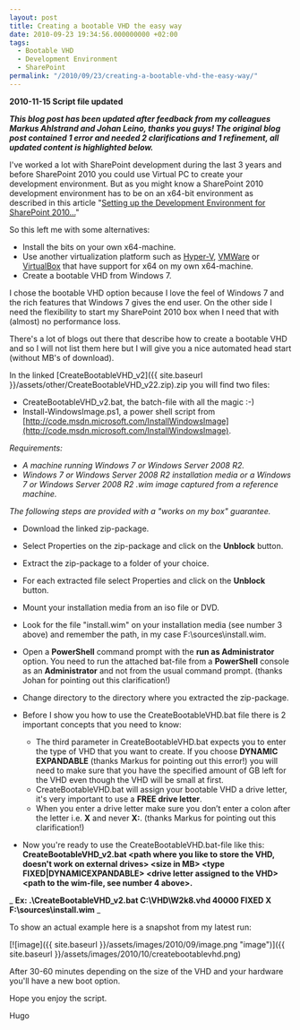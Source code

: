 ```yaml
---
layout: post
title: Creating a bootable VHD the easy way
date: 2010-09-23 19:34:56.000000000 +02:00
tags:
  - Bootable VHD
  - Development Environment
  - SharePoint
permalink: "/2010/09/23/creating-a-bootable-vhd-the-easy-way/"
---
```


**2010-11-15 Script file updated**

**_This blog post has been updated after feedback from my colleagues Markus Ahlstrand and Johan Leino, thanks you guys! The original blog post contained 1 error and needed 2 clarifications and 1 refinement, all updated content is highlighted below._**

I've worked a lot with SharePoint development during the last 3 years and before SharePoint 2010 you could use Virtual PC to create your development environment. But as you might know a SharePoint 2010 development environment has to be on an x64-bit environment as described in this article "[Setting up the Development Environment for SharePoint 2010…](<http://msdn.microsoft.com/en-us/library/ee554869(office.14).aspx>)"

So this left me with some alternatives:

- Install the bits on your own x64-machine.
- Use another virtualization platform such as [Hyper-V](http://www.microsoft.com/windowsserver2008/en/us/hyperv-main.aspx), [VMWare](http://www.vmware.com/) or [VirtualBox](http://www.virtualbox.org/) that have support for x64 on my own x64-machine.
- Create a bootable VHD from Windows 7.

I chose the bootable VHD option because I love the feel of Windows 7 and the rich features that Windows 7 gives the end user. On the other side I need the flexibility to start my SharePoint 2010 box when I need that with (almost) no performance loss.

There's a lot of blogs out there that describe how to create a bootable VHD and so I will not list them here but I will give you a nice automated head start (without MB's of download).

In the linked [CreateBootableVHD_v2]({{ site.baseurl }}/assets/other/CreateBootableVHD_v22.zip).zip you will find two files:

- CreateBootableVHD_v2.bat, the batch-file with all the magic :-)
- Install-WindowsImage.ps1, a power shell script from [http://code.msdn.microsoft.com/InstallWindowsImage](http://code.msdn.microsoft.com/InstallWindowsImage).

_Requirements:_

- _A machine running Windows 7 or Windows Server 2008 R2._
- _Windows 7 or Windows Server 2008 R2 installation media or a Windows 7 or Windows Server 2008 R2 .wim image captured from a reference machine._

_The following steps are provided with a "works on my box" guarantee._

- Download the linked zip-package.
- Select Properties on the zip-package and click on the **Unblock** button.
- Extract the zip-package to a folder of your choice.
- For each extracted file select Properties and click on the **Unblock** button.
- Mount your installation media from an iso file or DVD.
- Look for the file "install.wim" on your installation media (see number 3 above) and remember the path, in my case F:\sources\install.wim.
- Open a **PowerShell** command prompt with the **run as Administrator** option. You need to run the attached bat-file from a **PowerShell** console as an **Administrator** and not from the usual command prompt. (thanks Johan for pointing out this clarification!)
- Change directory to the directory where you extracted the zip-package.
- Before I show you how to use the CreateBootableVHD.bat file there is 2 important concepts that you need to know:

  - The third parameter in CreateBootableVHD.bat expects you to enter the type of VHD that you want to create. If you choose **DYNAMIC** **EXPANDABLE** (thanks Markus for pointing out this error!) you will need to make sure that you have the specified amount of GB left for the VHD even though the VHD will be small at first.
  - CreateBootableVHD.bat will assign your bootable VHD a drive letter, it's very important to use a **FREE drive letter**.
  - When you enter a drive letter make sure you don’t enter a colon after the letter i.e. **X** and never **X:**. (thanks Markus for pointing out this clarification!)

- Now you're ready to use the CreateBootableVHD.bat-file like this:  
  **CreateBootableVHD_v2.bat \<path where you like to store the VHD, doesn't work on external drives\> \<size in MB\> \<type FIXED|DYNAMICEXPANDABLE\> \<drive letter assigned to the VHD\> \<path to the wim-file, see number 4 above\>.**

_ **Ex: .\CreateBootableVHD_v2.bat C:\VHD\W2k8.vhd 40000 FIXED X F:\sources\install.wim** _

To show an actual example here is a snapshot from my latest run:

[![image]({{ site.baseurl }}/assets/images/2010/09/image.png "image")]({{ site.baseurl }}/assets/images/2010/10/createbootablevhd.png)

After 30-60 minutes depending on the size of the VHD and your hardware you'll have a new boot option.

Hope you enjoy the script.

Hugo
